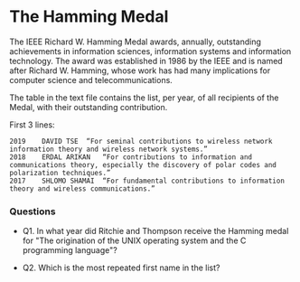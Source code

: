 # The Hamming Medal

The IEEE Richard W. Hamming Medal awards, annually, outstanding achievements in information sciences, information systems and information technology.
The award was established in 1986 by the IEEE and is named after Richard W. Hamming, whose work has had many implications for computer science and telecommunications.

The table in the text file contains the list, per year, of all recipients of the Medal, with their outstanding contribution.

First 3 lines:
```
2019    DAVID TSE  “For seminal contributions to wireless network information theory and wireless network systems.”
2018    ERDAL ARIKAN   “For contributions to information and communications theory, especially the discovery of polar codes and polarization techniques.”
2017    SHLOMO SHAMAI  “For fundamental contributions to information theory and wireless communications.”
```

### Questions

  * Q1. In what year did Ritchie and Thompson receive the Hamming medal for "The origination of the UNIX operating system and the C programming language"?

  * Q2. Which is the most repeated first name in the list?
